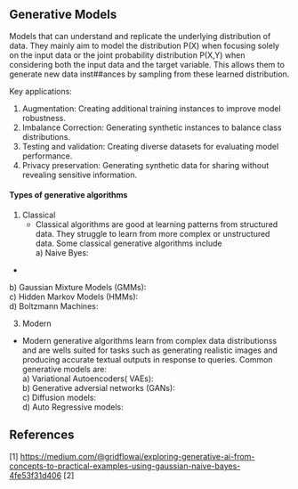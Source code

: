 ## Generative Models
Models that can understand and replicate the underlying distribution of data. They mainly aim to model the distribution P(X) when focusing solely on the input data or the joint probability distribution P(X,Y) when considering both the input data and the target variable. This allows them to generate new data inst##ances by sampling from these learned distribution.

Key applications:
1) Augmentation: Creating additional training instances to improve model robustness.
2) Imbalance Correction: Generating synthetic instances to balance class distributions.
3) Testing and validation: Creating diverse datasets for evaluating model performance.
4) Privacy preservation: Generating synthetic data for sharing without revealing sensitive information.

#### Types of generative algorithms
1) Classical
   - Classical algorithms are good at learning patterns from structured data. They struggle to learn from more complex or unstructured data. Some classical generative algorithms include <br />
a) Naive Byes: <br />
- 


b) Gaussian Mixture Models (GMMs): <br />
c) Hidden Markov Models (HMMs): <br />
d) Boltzmann Machines: <br />

3) Modern
- Modern generative algorithms learn from complex data distributionss and are wells suited for tasks such as generating realistic images and producing accurate textual outputs in response to queries. Common generative models are: <br />
a) Variational Autoencoders( VAEs): <br />
b) Generative adversial networks (GANs): <br />
c) Diffusion models: <br />
d) Auto Regressive models:  <br />


## References
[1] https://medium.com/@gridflowai/exploring-generative-ai-from-concepts-to-practical-examples-using-gaussian-naive-bayes-4fe53f31d406
[2] 

